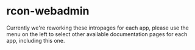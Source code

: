 # rcon-webadmin

Currently we're reworking these intropages for each app, please use the menu on the left to select other available documentation pages for each app, including this one.
